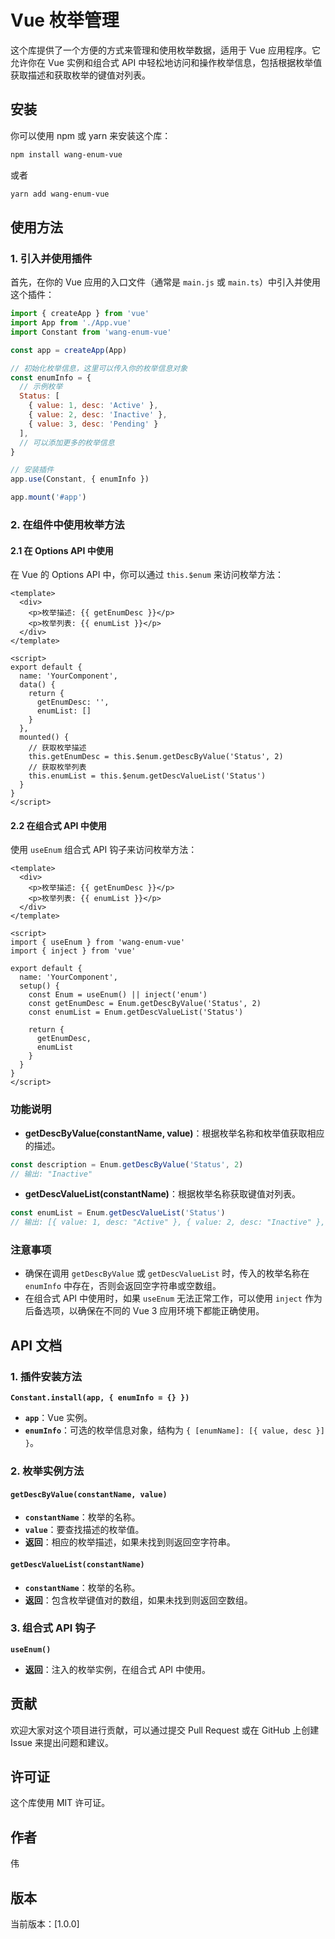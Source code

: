 # Vue 枚举管理

这个库提供了一个方便的方式来管理和使用枚举数据，适用于 Vue 应用程序。它允许你在 Vue 实例和组合式 API 中轻松地访问和操作枚举信息，包括根据枚举值获取描述和获取枚举的键值对列表。


## 安装

你可以使用 npm 或 yarn 来安装这个库：

```bash
npm install wang-enum-vue
```

或者

```bash
yarn add wang-enum-vue
```


## 使用方法

### 1. 引入并使用插件

首先，在你的 Vue 应用的入口文件（通常是 `main.js` 或 `main.ts`）中引入并使用这个插件：

```javascript
import { createApp } from 'vue'
import App from './App.vue'
import Constant from 'wang-enum-vue'

const app = createApp(App)

// 初始化枚举信息，这里可以传入你的枚举信息对象
const enumInfo = {
  // 示例枚举
  Status: [
    { value: 1, desc: 'Active' },
    { value: 2, desc: 'Inactive' },
    { value: 3, desc: 'Pending' }
  ],
  // 可以添加更多的枚举信息
}

// 安装插件
app.use(Constant, { enumInfo })

app.mount('#app')
```


### 2. 在组件中使用枚举方法

#### 2.1 在 Options API 中使用

在 Vue 的 Options API 中，你可以通过 `this.$enum` 来访问枚举方法：

```vue
<template>
  <div>
    <p>枚举描述: {{ getEnumDesc }}</p>
    <p>枚举列表: {{ enumList }}</p>
  </div>
</template>

<script>
export default {
  name: 'YourComponent',
  data() {
    return {
      getEnumDesc: '',
      enumList: []
    }
  },
  mounted() {
    // 获取枚举描述
    this.getEnumDesc = this.$enum.getDescByValue('Status', 2)
    // 获取枚举列表
    this.enumList = this.$enum.getDescValueList('Status')
  }
}
</script>
```


#### 2.2 在组合式 API 中使用

使用 `useEnum` 组合式 API 钩子来访问枚举方法：

```vue
<template>
  <div>
    <p>枚举描述: {{ getEnumDesc }}</p>
    <p>枚举列表: {{ enumList }}</p>
  </div>
</template>

<script>
import { useEnum } from 'wang-enum-vue'
import { inject } from 'vue'

export default {
  name: 'YourComponent',
  setup() {
    const Enum = useEnum() || inject('enum')
    const getEnumDesc = Enum.getDescByValue('Status', 2)
    const enumList = Enum.getDescValueList('Status')

    return {
      getEnumDesc,
      enumList
    }
  }
}
</script>
```


### 功能说明

- **getDescByValue(constantName, value)**：根据枚举名称和枚举值获取相应的描述。

```javascript
const description = Enum.getDescByValue('Status', 2)
// 输出: "Inactive"
```


- **getDescValueList(constantName)**：根据枚举名称获取键值对列表。

```javascript
const enumList = Enum.getDescValueList('Status')
// 输出: [{ value: 1, desc: "Active" }, { value: 2, desc: "Inactive" }, { value: 3, desc: "Pending" }]
```


### 注意事项

- 确保在调用 `getDescByValue` 或 `getDescValueList` 时，传入的枚举名称在 `enumInfo` 中存在，否则会返回空字符串或空数组。
- 在组合式 API 中使用时，如果 `useEnum` 无法正常工作，可以使用 `inject` 作为后备选项，以确保在不同的 Vue 3 应用环境下都能正确使用。


## API 文档

### 1. 插件安装方法

**`Constant.install(app, { enumInfo = {} })`**

- **`app`**：Vue 实例。
- **`enumInfo`**：可选的枚举信息对象，结构为 `{ [enumName]: [{ value, desc }] }`。


### 2. 枚举实例方法

#### `getDescByValue(constantName, value)`

- **`constantName`**：枚举的名称。
- **`value`**：要查找描述的枚举值。
- **返回**：相应的枚举描述，如果未找到则返回空字符串。


#### `getDescValueList(constantName)`

- **`constantName`**：枚举的名称。
- **返回**：包含枚举键值对的数组，如果未找到则返回空数组。


### 3. 组合式 API 钩子

**`useEnum()`**

- **返回**：注入的枚举实例，在组合式 API 中使用。


## 贡献

欢迎大家对这个项目进行贡献，可以通过提交 Pull Request 或在 GitHub 上创建 Issue 来提出问题和建议。


## 许可证

这个库使用 MIT 许可证。


## 作者

伟


## 版本

当前版本：[1.0.0]

```